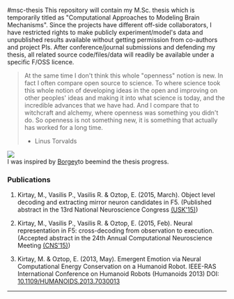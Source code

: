 #msc-thesis
This repository will contain my M.Sc. thesis which is temporarily titled as
"Computational Approaches to Modeling Brain Mechanisms".
Since the projects have different off-side collaborators, I have restricted
rights to make publicly experiment/model's data and unpublished results
available without getting permission from co-authors and project PIs. After
conference/journal submissions and defending my thesis, all related source code/files/data
will readily be available under a specific F/OSS licence.


>  At the same time I don't think this whole "openness" notion is new. In fact I often compare open source to science. To where science took this whole notion of developing ideas in the open and improving on other peoples' ideas and making it into what science is today, and the incredible advances that we have had. And I compare that to witchcraft and alchemy, where openness was something you didn't do. So openness is not something new, it is something that actually has worked for a long time.
> - Linus Torvalds


[![](https://www.beeminder.com/muratkrty/goals/msc/graph)](http://www.beeminder.com/muratkrty/goals/msc/)  
I was inspired by [Borgey][borgey_thesis]to beemind the thesis progress.


### Publications

1) Kirtay, M., Vasilis P., Vasilis R. & Oztop, E. (2015, March). Object level decoding
and extracting mirror neuron candidates in F5. (Published abstract in the 13rd National Neuroscience Congress [(USK'15)][usk_web])  

2) Kirtay, M., Vasilis P., Vasilis R. & Oztop, E. (2015, Feb). Neural representation in F5:
cross-decoding from observation to execution. (Accepted abstract in the 24th Annual Computational
Neuroscience Meeting [(CNS'15)][cns_web])  

3) Kirtay, M. & Oztop, E. (2013, May). Emergent Emotion via Neural Computational Energy Conservation
on a Humanoid Robot. IEEE-RAS International Conference on Humanoid Robots (Humanoids 2013)
DOI: [10.1109/HUMANOIDS.2013.7030013][humanoid_doi]   

[cns_web]: http://www.cnsorg.org/cns-2015
[humanoid_doi]: http://dx.doi.org/10.1007/s10458-012-9213-x
[usk_web]: http://www.usk2015.org/assets/anatomy-suppl-neuroscience-cong.pdf
[borgey_thesis]: https://github.com/byorgey/thesis/blob/master/README.md
---------------------------
